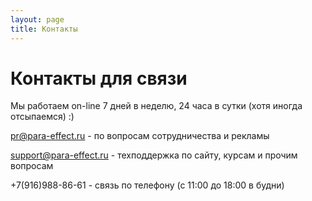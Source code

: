 ```yaml
---
layout: page
title: Контакты
---
```



# Контакты для связи
  
    
    
Мы работаем on-line 7 дней в неделю, 24 часа в сутки (хотя иногда отсыпаемся) :)

pr@para-effect.ru - по вопросам сотрудничества и рекламы

support@para-effect.ru - техподдержка по сайту, курсам и прочим вопросам

+7(916)988-86-61 - связь по телефону (с 11:00 до 18:00 в будни)
